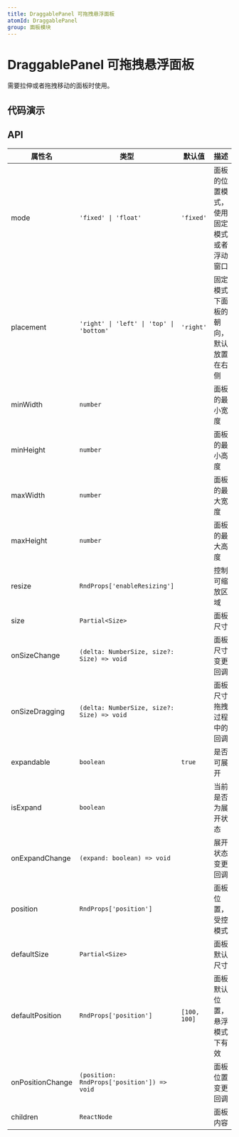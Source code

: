 ```yaml
---
title: DraggablePanel 可拖拽悬浮面板
atomId: DraggablePanel
group: 面板模块
---
```


# DraggablePanel 可拖拽悬浮面板

需要拉伸或者拖拽移动的面板时使用。

## 代码演示

<code src="./demos/basic.tsx"  compact="true" title="右侧面板固定"  description="默认右侧面板固定，左右拖动"></code>

<code src="./demos/left.tsx" title="左侧面板固定" description="左侧面板固定，左右拖动"></code>

<code src="./demos/bottom.tsx" title="底部面板固定" description="底部面板固定，上下拖动"></code>

<code src="./demos/top.tsx" title="顶部面板固定" description="顶部面板固定，上下拖动"></code>

<code src="./demos/controlFixed.tsx" title="面板展开受控" description="右侧面板固定，展开状态受控模式"></code>

<code src="./demos/float.tsx" compact="true" title="悬浮可拖拽面板" description="设置 `mode` 为 `float`"></code>

<code src="./demos/controlFloat.tsx" compact="true" title="悬浮受控模式" description="悬浮框位置受控"></code>

## API

| 属性名           | 类型                                       | 默认值       | 描述                                     |
| ---------------- | ------------------------------------------ | ------------ | ---------------------------------------- |
| mode             | `'fixed' \| 'float'`                       | `'fixed'`    | 面板的位置模式，使用固定模式或者浮动窗口 |
| placement        | `'right' \| 'left' \| 'top' \| 'bottom'`   | `'right'`    | 固定模式下面板的朝向，默认放置在右侧     |
| minWidth         | `number`                                   |              | 面板的最小宽度                           |
| minHeight        | `number`                                   |              | 面板的最小高度                           |
| maxWidth         | `number`                                   |              | 面板的最大宽度                           |
| maxHeight        | `number`                                   |              | 面板的最大高度                           |
| resize           | `RndProps['enableResizing']`               |              | 控制可缩放区域                           |
| size             | `Partial<Size>`                            |              | 面板尺寸                                 |
| onSizeChange     | `(delta: NumberSize, size?: Size) => void` |              | 面板尺寸变更回调                         |
| onSizeDragging   | `(delta: NumberSize, size?: Size) => void` |              | 面板尺寸拖拽过程中的回调                 |
| expandable       | `boolean`                                  | `true`       | 是否可展开                               |
| isExpand         | `boolean`                                  |              | 当前是否为展开状态                       |
| onExpandChange   | `(expand: boolean) => void`                |              | 展开状态变更回调                         |
| position         | `RndProps['position']`                     |              | 面板位置，受控模式                       |
| defaultSize      | `Partial<Size>`                            |              | 面板默认尺寸                             |
| defaultPosition  | `RndProps['position']`                     | `[100, 100]` | 面板默认位置，悬浮模式下有效             |
| onPositionChange | `(position: RndProps['position']) => void` |              | 面板位置变更回调                         |
| children         | `ReactNode`                                |              | 面板内容                                 |
